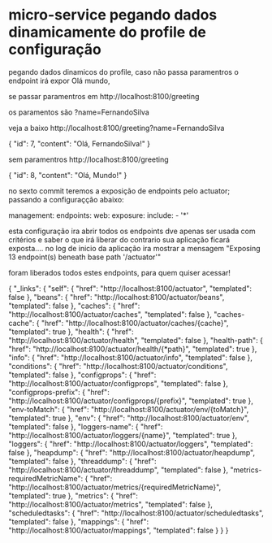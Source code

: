 # micro-service pegando dados dinamicamente do profile de configuração

pegando dados dinamicos do profile, caso não passa paramentros o endpoint irá expor Olá mundo, 

se passar paramentros em http://localhost:8100/greeting

os paramentos são ?name=FernandoSilva

veja a baixo http://localhost:8100/greeting?name=FernandoSilva

{
"id": 7,
"content": "Olá, FernandoSilva!"
}

sem paramentros http://localhost:8100/greeting

{
"id": 8,
"content": "Olá, Mundo!"
}

no sexto commit teremos a exposição de endpoints pelo actuator; passando a configuraçção abaixo:

management:
  endpoints:
    web:
      exposure:
        include:
        - '*'
        
esta configuração ira abrir todos os endpoints dve apenas ser usada com critérios e saber o que irá  liberar do contrario sua aplicação ficará exposta....
no log de inicio da aplicação ira mostrar a mensagem "Exposing 13 endpoint(s) beneath base path '/actuator'" 

foram liberados todos estes endpoints, para quem quiser acessar!


{
"_links": {
"self": {
"href": "http://localhost:8100/actuator",
"templated": false
},
"beans": {
"href": "http://localhost:8100/actuator/beans",
"templated": false
},
"caches": {
"href": "http://localhost:8100/actuator/caches",
"templated": false
},
"caches-cache": {
"href": "http://localhost:8100/actuator/caches/{cache}",
"templated": true
},
"health": {
"href": "http://localhost:8100/actuator/health",
"templated": false
},
"health-path": {
"href": "http://localhost:8100/actuator/health/{*path}",
"templated": true
},
"info": {
"href": "http://localhost:8100/actuator/info",
"templated": false
},
"conditions": {
"href": "http://localhost:8100/actuator/conditions",
"templated": false
},
"configprops": {
"href": "http://localhost:8100/actuator/configprops",
"templated": false
},
"configprops-prefix": {
"href": "http://localhost:8100/actuator/configprops/{prefix}",
"templated": true
},
"env-toMatch": {
"href": "http://localhost:8100/actuator/env/{toMatch}",
"templated": true
},
"env": {
"href": "http://localhost:8100/actuator/env",
"templated": false
},
"loggers-name": {
"href": "http://localhost:8100/actuator/loggers/{name}",
"templated": true
},
"loggers": {
"href": "http://localhost:8100/actuator/loggers",
"templated": false
},
"heapdump": {
"href": "http://localhost:8100/actuator/heapdump",
"templated": false
},
"threaddump": {
"href": "http://localhost:8100/actuator/threaddump",
"templated": false
},
"metrics-requiredMetricName": {
"href": "http://localhost:8100/actuator/metrics/{requiredMetricName}",
"templated": true
},
"metrics": {
"href": "http://localhost:8100/actuator/metrics",
"templated": false
},
"scheduledtasks": {
"href": "http://localhost:8100/actuator/scheduledtasks",
"templated": false
},
"mappings": {
"href": "http://localhost:8100/actuator/mappings",
"templated": false
}
}
}
